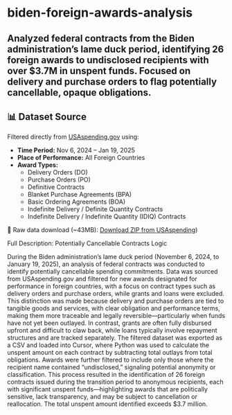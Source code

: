 # biden-foreign-awards-analysis
Analyzed federal contracts from the Biden administration’s lame duck period, identifying 26 foreign awards to undisclosed recipients with over $3.7M in unspent funds. Focused on delivery and purchase orders to flag potentially cancellable, opaque obligations.
---

## 📊 Dataset Source

Filtered directly from [USAspending.gov](https://www.usaspending.gov) using:

- **Time Period:** Nov 6, 2024 – Jan 19, 2025  
- **Place of Performance:** All Foreign Countries  
- **Award Types:**  
  - Delivery Orders (DO)  
  - Purchase Orders (PO)  
  - Definitive Contracts  
  - Blanket Purchase Agreements (BPA)  
  - Basic Ordering Agreements (BOA)  
  - Indefinite Delivery / Definite Quantity Contracts  
  - Indefinite Delivery / Indefinite Quantity (IDIQ) Contracts  

📎 Raw data download (~43MB): [Download ZIP from USAspending](https://files.usaspending.gov/generated_downloads/PrimeAwardSummariesAndSubawards_2025-04-01_H22M09S23335138.zip ))

Full Description: 
Potentially Cancellable Contracts Logic

During the Biden administration’s lame duck period (November 6, 2024, to January 19, 2025), an analysis of federal contracts was conducted to identify potentially cancellable spending commitments. Data was sourced from USAspending.gov and filtered for new awards designated for performance in foreign countries, with a focus on contract types such as delivery orders and purchase orders, while grants and loans were excluded. This distinction was made because delivery and purchase orders are tied to tangible goods and services, with clear obligation and performance terms, making them more traceable and legally reversible—particularly when funds have not yet been outlayed. In contrast, grants are often fully disbursed upfront and difficult to claw back, while loans typically involve repayment structures and are tracked separately. The filtered dataset was exported as a CSV and loaded into Cursor, where Python was used to calculate the unspent amount on each contract by subtracting total outlays from total obligations. Awards were further filtered to include only those where the recipient name contained “undisclosed,” signaling potential anonymity or classification. This process resulted in the identification of 26 foreign contracts issued during the transition period to anonymous recipients, each with significant unspent funds—highlighting awards that are politically sensitive, lack transparency, and may be subject to cancellation or reallocation. The total unspent amount identified exceeds $3.7 million.
